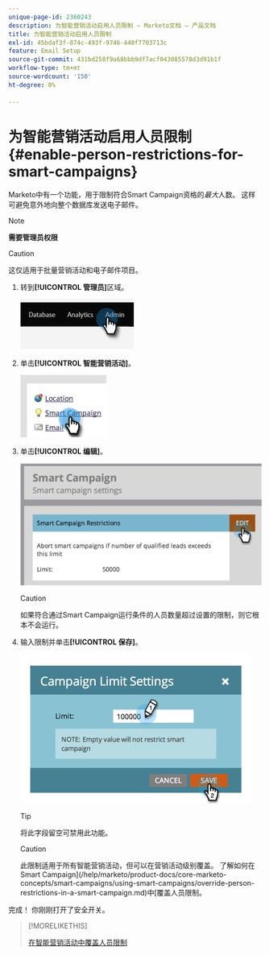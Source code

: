 ```yaml
---
unique-page-id: 2360243
description: 为智能营销活动启用人员限制 — Marketo文档 — 产品文档
title: 为智能营销活动启用人员限制
exl-id: 45bdaf3f-874c-493f-9746-440f7703713c
feature: Email Setup
source-git-commit: 431bd258f9a68bbb9df7acf043085578d3d91b1f
workflow-type: tm+mt
source-wordcount: '150'
ht-degree: 0%

---
```


# 为智能营销活动启用人员限制 {#enable-person-restrictions-for-smart-campaigns}

Marketo中有一个功能，用于限制符合Smart Campaign资格的&#x200B;_最大_&#x200B;人数。 这样可避免意外地向整个数据库发送电子邮件。

>[!NOTE]
>
>**需要管理员权限**

>[!CAUTION]
>
>这仅适用于批量营销活动和电子邮件项目。

1. 转到&#x200B;**[!UICONTROL 管理员]**&#x200B;区域。

   ![](assets/enable-person-restrictions-for-smart-campaigns-1.png)

1. 单击&#x200B;**[!UICONTROL 智能营销活动]**。

   ![](assets/enable-person-restrictions-for-smart-campaigns-2.png)

1. 单击&#x200B;**[!UICONTROL 编辑]**。

   ![](assets/enable-person-restrictions-for-smart-campaigns-3.png)

   >[!CAUTION]
   >
   >如果符合通过Smart Campaign运行条件的人员数量超过设置的限制，则它根本不会运行。

1. 输入限制并单击&#x200B;**[!UICONTROL 保存]**。

   ![](assets/enable-person-restrictions-for-smart-campaigns-4.png)

   >[!TIP]
   >
   >将此字段留空可禁用此功能。

   >[!CAUTION]
   >
   >此限制适用于所有智能营销活动，但可以在营销活动级别覆盖。 了解如何在Smart Campaign](/help/marketo/product-docs/core-marketo-concepts/smart-campaigns/using-smart-campaigns/override-person-restrictions-in-a-smart-campaign.md)中[覆盖人员限制。

完成！ 你刚刚打开了安全开关。

>[!MORELIKETHIS]
>
>[在智能营销活动中覆盖人员限制](/help/marketo/product-docs/core-marketo-concepts/smart-campaigns/using-smart-campaigns/override-person-restrictions-in-a-smart-campaign.md)
